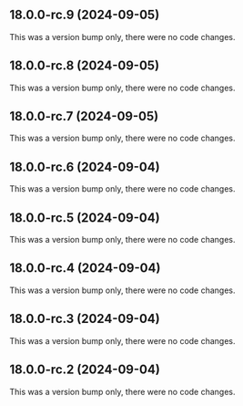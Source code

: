 ## 18.0.0-rc.9 (2024-09-05)

This was a version bump only, there were no code changes.

## 18.0.0-rc.8 (2024-09-05)

This was a version bump only, there were no code changes.

## 18.0.0-rc.7 (2024-09-05)

This was a version bump only, there were no code changes.

## 18.0.0-rc.6 (2024-09-04)

This was a version bump only, there were no code changes.

## 18.0.0-rc.5 (2024-09-04)

This was a version bump only, there were no code changes.

## 18.0.0-rc.4 (2024-09-04)

This was a version bump only, there were no code changes.

## 18.0.0-rc.3 (2024-09-04)

This was a version bump only, there were no code changes.

## 18.0.0-rc.2 (2024-09-04)

This was a version bump only, there were no code changes.